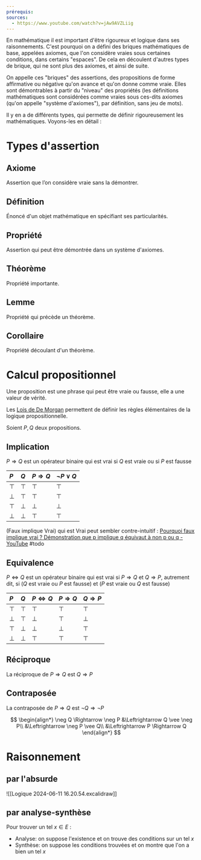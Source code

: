 ```yaml
---
prérequis: 
sources:
  - https://www.youtube.com/watch?v=jAw9AVZLiig
---
```

En mathématique il est important d'être rigoureux et logique dans ses raisonnements. C'est pourquoi on a défini des briques mathématiques de base, appelées axiomes, que l'on considère vraies sous certaines conditions, dans certains "espaces". De cela en découlent d'autres types de brique, qui ne sont plus des axiomes, et ainsi de suite.

On appelle ces "briques" des assertions, des propositions de forme affirmative ou négative qu'on avance et qu'on donne comme vraie. Elles sont démontrables à partir du "niveau" des propriétés (les définitions mathématiques sont considérées comme vraies sous ces-dits axiomes (qu'on appelle "système d'axiomes"), par définition, sans jeu de mots).

Il y en a de différents types, qui permette de définir rigoureusement les mathématiques. Voyons-les en détail :
# Types d'assertion
## Axiome
Assertion que l’on considère vraie sans la démontrer.

## Définition
Énoncé d'un objet mathématique en spécifiant ses particularités.

## Propriété
Assertion qui peut être démontrée dans un système d'axiomes.

## Théorème
Propriété importante.

## Lemme
Propriété qui précède un théorème.

## Corollaire
Propriété découlant d'un théorème.

# Calcul propositionnel

Une proposition est une phrase qui peut être vraie ou fausse, elle a une valeur de vérité.

Les [Lois de De Morgan](https://fr.wikipedia.org/wiki/Lois_de_De_Morgan) permettent de définir les règles élémentaires de la logique propositionnelle.

Soient $P,Q$ deux propositions.
## Implication
$P \Rightarrow Q$ est un opérateur binaire qui est vrai si $Q$ est vraie ou si $P$ est fausse

| $P$    | $Q$    | $P \Rightarrow Q$ | $\neg P \vee Q$ |
| :----- | :----- | :---------------- | --------------- |
| $\top$ | $\top$ | $\top$            | $\top$          |
| $\bot$ | $\top$ | $\top$            | $\top$          |
| $\top$ | $\bot$ | $\bot$            | $\bot$          |
| $\bot$ | $\bot$ | $\top$            | $\top$          |
(Faux implique Vrai) qui est Vrai peut sembler contre-intuitif : [Pourquoi faux implique vrai ? Démonstration que p implique q équivaut à non p ou q - YouTube](https://www.youtube.com/watch?v=mKntY1S0dm8)
#todo
## Equivalence
$P \Leftrightarrow Q$ est un opérateur binaire qui est vrai si $P \Rightarrow Q$ et $Q \Rightarrow P$, autrement dit, si ($Q$ est vraie ou $P$ est fausse) et ($P$ est vraie ou $Q$ est fausse)

| $P$    | $Q$    | $P \Leftrightarrow Q$ | $P \Rightarrow Q$ | $Q \Rightarrow P$ |
| :----- | :----- | --------------------- | :---------------- | :---------------- |
| $\top$ | $\top$ | $\top$                | $\top$            | $\top$            |
| $\bot$ | $\top$ | $\bot$                | $\top$            | $\bot$            |
| $\top$ | $\bot$ | $\bot$                | $\bot$            | $\top$            |
| $\bot$ | $\bot$ | $\top$                | $\top$            | $\top$            |

## Réciproque
La réciproque de $P \Rightarrow Q$ est $Q \Rightarrow P$

## Contraposée
La contraposée de $P \Rightarrow Q$ est $\neg Q \Rightarrow \neg P$

$$
\begin{align*}
\neg Q \Rightarrow \neg P
&\Leftrightarrow Q \vee \neg P\\
&\Leftrightarrow \neg P \vee Q\\
&\Leftrightarrow P \Rightarrow Q
\end{align*}
$$

# Raisonnement
## par l'absurde
![[Logique 2024-06-11 16.20.54.excalidraw]]
## par analyse-synthèse
Pour trouver un tel $x \in E$ :
- Analyse: on suppose l'existence et on trouve des conditions sur un tel $x$
- Synthèse: on suppose les conditions trouvées et on montre que l'on a bien un tel $x$